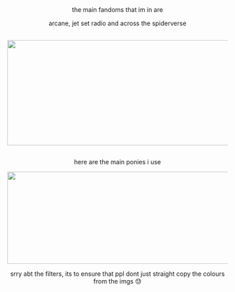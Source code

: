 ## 
<p align="center">
  the main fandoms that im in are

<p align="center">
  arcane, jet set radio and across the spiderverse

##
<p align="center">
  <img width="3000" height="240" src="https://cdn.discordapp.com/attachments/1271814445751996419/1322980406064189541/divider.png?ex=6772d904&is=67718784&hm=f6902183cfd22b48af56ada3b08e8e6af0063ba9124879b8da0c933f4acf63aa&">
</p>

##
<p align="center">
  here are the main ponies i use

<p align="center">
  <img width="800" height="210" src="https://cdn.discordapp.com/attachments/1271814445751996419/1322990364486926398/ponies.png?ex=6772e24a&is=677190ca&hm=42faa3fd4c1218cbd94071e275a1ff5421d5d19bb75f4a5b614310154591841d&">
</p>

<p align="center">
  srry abt the filters, its to ensure that ppl dont just straight copy the colours from the imgs 😓
